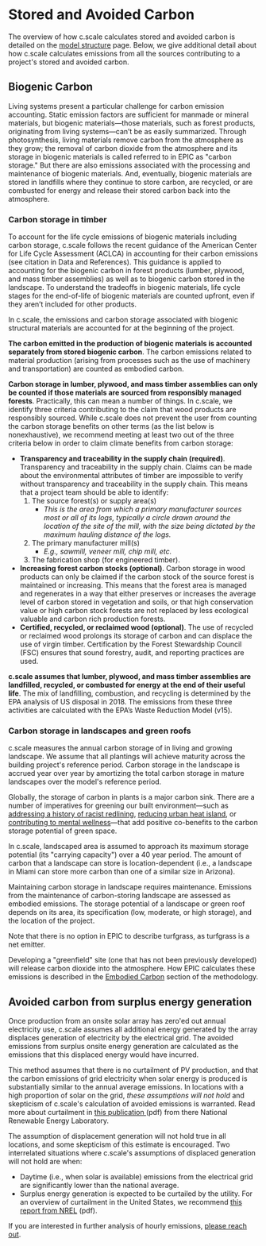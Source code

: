 # Stored and Avoided Carbon

The overview of how c.scale calculates stored and avoided carbon is detailed on the [model structure](model-structure.md#calculating-operational-carbon) page. Below, we give additional detail about how c.scale calculates emissions from all the sources contributing to a project's stored and avoided carbon.

## Biogenic Carbon

Living systems present a particular challenge for carbon emission accounting. Static emission factors are sufficient for manmade or mineral materials, but biogenic materials—those materials, such as forest products, originating from living systems—can’t be as easily summarized. Through photosynthesis, living materials remove carbon from the atmosphere as they grow; the removal of carbon dioxide from the atmosphere and its storage in biogenic materials is called referred to in EPIC as "carbon storage." But there are also emissions associated with the processing and maintenance of biogenic materials. And, eventually, biogenic materials are stored in landfills where they continue to store carbon, are recycled, or are combusted for energy and release their stored carbon back into the atmosphere.

### Carbon storage in timber

To account for the life cycle emissions of biogenic materials including carbon storage, c.scale follows the recent guidance of the American Center for Life Cycle Assessment (ACLCA) in accounting for their carbon emissions (see citation in Data and References). This guidance is applied to accounting for the biogenic carbon in forest products (lumber, plywood, and mass timber assemblies) as well as to biogenic carbon stored in the landscape. To understand the tradeoffs in biogenic materials, life cycle stages for the end-of-life of biogenic materials are counted upfront, even if they aren’t included for other products.

In c.scale, the emissions and carbon storage associated with biogenic structural materials are accounted for at the beginning of the project.

**The carbon emitted in the production of biogenic materials is accounted separately from stored biogenic carbon**. The carbon emissions related to material production (arising from processes such as the use of machinery and transportation) are counted as embodied carbon.

**Carbon storage in lumber, plywood, and mass timber assemblies can only be counted if those materials are sourced from responsibly managed forests**. Practically, this can mean a number of things. In c.scale, we identify three criteria contributing to the claim that wood products are responsibly sourced. While c.scale does not prevent the user from counting the carbon storage benefits on other terms (as the list below is nonexhaustive), we recommend meeting at least two out of the three criteria below in order to claim climate benefits from carbon storage:

* **Transparency and traceability in the supply chain (required)**. Transparency and traceability in the supply chain. Claims can be made about the environmental attributes of timber are impossible to verify without transparency and traceability in the supply chain. This means that a project team should be able to identify:
  1. The source forest(s) or supply area(s)
     * _This is the area from which a primary manufacturer sources most or all of its logs, typically a circle drawn around the location of the site of the mill, with the size being dictated by the maximum hauling distance of the logs._
  2. The primary manufacturer mill(s)
     * _E.g., sawmill, veneer mill, chip mill, etc._
  3. The fabrication shop (for engineered timber).
* **Increasing forest carbon stocks (optional)**. Carbon storage in wood products can only be claimed if the carbon stock of the source forest is maintained or increasing. This means that the forest area is managed and regenerates in a way that either preserves or increases the average level of carbon stored in vegetation and soils, or that high conservation value or high carbon stock forests are not replaced by less ecological valuable and carbon rich production forests.
* **Certified, recycled, or reclaimed wood (optional)**. The use of recycled or reclaimed wood prolongs its storage of carbon and can displace the use of virgin timber. Certification by the Forest Stewardship Council (FSC) ensures that sound forestry, audit, and reporting practices are used.

**c.scale assumes that lumber, plywood, and mass timber assemblies are landfilled, recycled, or combusted for energy at the end of their useful life**. The mix of landfilling, combustion, and recycling is determined by the EPA analysis of US disposal in 2018. The emissions from these three activities are calculated with the EPA’s Waste Reduction Model (v15).

### Carbon storage in landscapes and green roofs

c.scale measures the annual carbon storage of in living and growing landscape. We assume that all plantings will achieve maturity across the building project's reference period. Carbon storage in the landscape is accrued year over year by amortizing the total carbon storage in mature landscapes over the model's reference period.

Globally, the storage of carbon in plants is a major carbon sink. There are a number of imperatives for greening our built environment—such as [addressing a history of racist redlining](https://ehp.niehs.nih.gov/doi/full/10.1289/EHP7495), [reducing urban heat island](https://www.sciencedirect.com/science/article/abs/pii/S1618866718306411), or [contributing to mental wellness](https://www.sciencedirect.com/science/article/abs/pii/S0033350613002862)—that add positive co-benefits to the carbon storage potential of green space.

In c.scale, landscaped area is assumed to approach its maximum storage potential (its "carrying capacity") over a 40 year period. The amount of carbon that a landscape can store is location-dependent (i.e., a landscape in Miami can store more carbon than one of a similar size in Arizona).

Maintaining carbon storage in landscape requires maintenance. Emissions from the maintenance of carbon-storing landscape are assessed as embodied emissions. The storage potential of a landscape or green roof depends on its area, its specification (low, moderate, or high storage), and the location of the project.

Note that there is no option in EPIC to describe turfgrass, as turfgrass is a net emitter.

Developing a "greenfield" site (one that has not been previously developed) will release carbon dioxide into the atmosphere. How EPIC calculates these emissions is described in the [Embodied Carbon](embodied-carbon.md#emissions-from-greenfield-development) section of the methodology.

## Avoided carbon from surplus energy generation

Once production from an onsite solar array has zero'ed out annual electricity use, c.scale assumes all additional energy generated by the array displaces generation of electricity by the electrical grid. The avoided emissions from surplus onsite energy generation are calculated as the emissions that this displaced energy would have incurred.

This method assumes that there is no curtailment of PV production, and that the carbon emissions of grid electricity when solar energy is produced is substantially similar to the annual average emissions. In locations with a high proportion of solar on the grid, _these assumptions will not hold_ and skepticism of c.scale's calculation of avoided emissions is warranted. Read more about curtailment in [this publication ](https://www.nrel.gov/docs/fy14osti/60983.pdf)(pdf) from there National Renewable Energy Laboratory.

The assumption of displacement generation will not hold true in all locations, and some skepticism of this estimate is encouraged. Two interrelated situations where c.scale's assumptions of displaced generation will not hold are when:

* Daytime (i.e., when solar is available) emissions from the electrical grid are significantly lower than the national average.
* Surplus energy generation is expected to be curtailed by the utility. For an overview of curtailment in the United States, we recommend [this report from NREL](https://www.nrel.gov/docs/fy14osti/60983.pdf) (pdf).

If you are interested in further analysis of hourly emissions, [please reach out](mailto:epic@ehddd.com).
